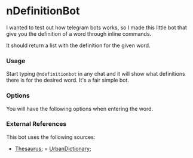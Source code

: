# nDefinitionBot

I wanted to test out how telegram bots works, so I made this little bot that give you the definition of a word through inline commands.

It should return a list with the definition for the given word.

### Usage

Start typing `@ndefinitionbot` in any chat and it will show what definitions there is for the desired word. It's a fair simple bot.

### Options
You will have the following options when entering the word.

### External References
This bot uses the following sources:
 - [Thesaurus](http://word.com);
 = [UrbanDictionary](http://urbandictionary.com);
 
